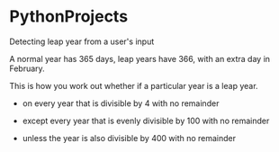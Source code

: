 # PythonProjects
Detecting leap year from a user's input

A normal year has 365 days, leap years have 366, with an extra day in February. 

This is how you work out whether if a particular year is a leap year.

- on every year that is divisible by 4 with no remainder

- except every year that is evenly divisible by 100 with no remainder

- unless the year is also divisible by 400 with no remainder
